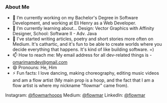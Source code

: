 ### About Me

<!--
**flowmar/flowmar** is a ✨ _special_ ✨ repository because its `README.md` (this file) appears on your GitHub profile.

Here are some ideas to get you started:

- 🔭 I’m currently working on ...
- 🌱 I’m currently learning ...
- 👯 I’m looking to collaborate on ...
- 🤔 I’m looking for help with ...
- 💬 Ask me about ...
- 📫 How to reach me: ...
- 😄 Pronouns: ...
- ⚡ Fun fact: ...
-->

- 🔭 I’m currently working on my Bachelor's Degree in Software Development, and working at Eli Henry as a Web Developer.
- 🌱 I’m currently learning about... Design: Vector Graphics with Affinity Designer, School: Software II - Adv. Java 
- 💬 I've started writing articles, poetry and short stories more often on Medium. It's cathartic, and it's fun to be able to create worlds where you decide everything that happens. It's kind of like building software. =)
- 📫 How to reach me: My email address for all dev-related things is - omarimamdev@gmail.com
- 😄 Pronouns: He, Him
- ⚡ Fun facts: I love dancing, making choreography, editing music videos and am a flow artist (My main prop is a hoop, and the fact that I am a flow artist is where my nickname "flowmar" came from).

Instagram: <a href="https://instagram.com/flowmarhoops">@flowmarhoops</a>
Medium: <a href="https://flowmar.medium.com">@flowmar</a>
LinkedIn: <a href="https://linkedin.com/in/flowmar">@flowmar</a>
